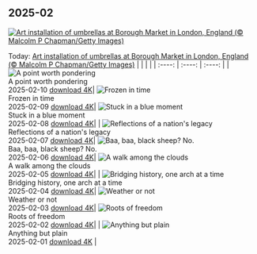 ## 2025-02
[![Art installation of umbrellas at Borough Market in London, England (© Malcolm P Chapman/Getty Images)](https://cn.bing.com/th?id=OHR.UmbrellaDay_EN-US6816351187_UHD.jpg&w=1000)](https://cn.bing.com/th?id=OHR.UmbrellaDay_EN-US6816351187_UHD.jpg&pid=hp&w=3840&h=2160&rs=1&c=4)

Today: [Art installation of umbrellas at Borough Market in London, England (© Malcolm P Chapman/Getty Images)](https://cn.bing.com/th?id=OHR.UmbrellaDay_EN-US6816351187_UHD.jpg&pid=hp&w=3840&h=2160&rs=1&c=4)
  |      |      |      |
| :----: | :----: | :----: |
| ![A point worth pondering](https://cn.bing.com/th?id=OHR.AlstromPoint_EN-US6746094430_UHD.jpg&pid=hp&w=384&h=216&rs=1&c=4) <br/> A point worth pondering <br/> 2025-02-10  [download 4K](https://cn.bing.com/th?id=OHR.AlstromPoint_EN-US6746094430_UHD.jpg&pid=hp&w=3840&h=2160&rs=1&c=4)| ![Frozen in time](https://cn.bing.com/th?id=OHR.SnowySvaneti_EN-US6546788330_UHD.jpg&pid=hp&w=384&h=216&rs=1&c=4) <br/> Frozen in time <br/> 2025-02-09  [download 4K](https://cn.bing.com/th?id=OHR.SnowySvaneti_EN-US6546788330_UHD.jpg&pid=hp&w=3840&h=2160&rs=1&c=4)| ![Stuck in a blue moment](https://cn.bing.com/th?id=OHR.BlueNorway_EN-US6457602567_UHD.jpg&pid=hp&w=384&h=216&rs=1&c=4) <br/> Stuck in a blue moment <br/> 2025-02-08  [download 4K](https://cn.bing.com/th?id=OHR.BlueNorway_EN-US6457602567_UHD.jpg&pid=hp&w=3840&h=2160&rs=1&c=4)|
| ![Reflections of a nation's legacy](https://cn.bing.com/th?id=OHR.WhararikiBeach_EN-US3505877495_UHD.jpg&pid=hp&w=384&h=216&rs=1&c=4) <br/> Reflections of a nation's legacy <br/> 2025-02-07  [download 4K](https://cn.bing.com/th?id=OHR.WhararikiBeach_EN-US3505877495_UHD.jpg&pid=hp&w=3840&h=2160&rs=1&c=4)| ![Baa, baa, black sheep? No.](https://cn.bing.com/th?id=OHR.ScottishSheep_EN-US3449526052_UHD.jpg&pid=hp&w=384&h=216&rs=1&c=4) <br/> Baa, baa, black sheep? No. <br/> 2025-02-06  [download 4K](https://cn.bing.com/th?id=OHR.ScottishSheep_EN-US3449526052_UHD.jpg&pid=hp&w=3840&h=2160&rs=1&c=4)| ![A walk among the clouds](https://cn.bing.com/th?id=OHR.GoldenBridge_EN-US3362533203_UHD.jpg&pid=hp&w=384&h=216&rs=1&c=4) <br/> A walk among the clouds <br/> 2025-02-05  [download 4K](https://cn.bing.com/th?id=OHR.GoldenBridge_EN-US3362533203_UHD.jpg&pid=hp&w=3840&h=2160&rs=1&c=4)|
| ![Bridging history, one arch at a time](https://cn.bing.com/th?id=OHR.RibbleheadViaduct_EN-US0244245382_UHD.jpg&pid=hp&w=384&h=216&rs=1&c=4) <br/> Bridging history, one arch at a time <br/> 2025-02-04  [download 4K](https://cn.bing.com/th?id=OHR.RibbleheadViaduct_EN-US0244245382_UHD.jpg&pid=hp&w=3840&h=2160&rs=1&c=4)| ![Weather or not](https://cn.bing.com/th?id=OHR.AustriaMarmot_EN-US0012248153_UHD.jpg&pid=hp&w=384&h=216&rs=1&c=4) <br/> Weather or not <br/> 2025-02-03  [download 4K](https://cn.bing.com/th?id=OHR.AustriaMarmot_EN-US0012248153_UHD.jpg&pid=hp&w=3840&h=2160&rs=1&c=4)| ![Roots of freedom](https://cn.bing.com/th?id=OHR.AfricanMuseumDC_EN-US9749048351_UHD.jpg&pid=hp&w=384&h=216&rs=1&c=4) <br/> Roots of freedom <br/> 2025-02-02  [download 4K](https://cn.bing.com/th?id=OHR.AfricanMuseumDC_EN-US9749048351_UHD.jpg&pid=hp&w=3840&h=2160&rs=1&c=4)|
| ![Anything but plain](https://cn.bing.com/th?id=OHR.PlainsZebra_EN-US9488790690_UHD.jpg&pid=hp&w=384&h=216&rs=1&c=4) <br/> Anything but plain <br/> 2025-02-01  [download 4K](https://cn.bing.com/th?id=OHR.PlainsZebra_EN-US9488790690_UHD.jpg&pid=hp&w=3840&h=2160&rs=1&c=4) |